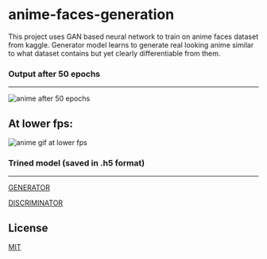 # anime-faces-generation
This project uses GAN based neural network to train on anime faces dataset from kaggle. Generator model learns to generate real looking anime similar to what dataset contains but yet clearly differentiable from them.

### Output after 50 epochs
----
![anime after 50 epochs](https://github.com/ravis2114/anime-faces-generation/blob/main/dcgan_anime.gif)

At lower fps:
----
![anime gif at lower fps](https://github.com/ravis2114/anime-faces-generation/blob/main/dcgan_anime_fps.gif)


### Trined model (saved in .h5 format)
----
[GENERATOR][link1]

[DISCRIMINATOR][link2]


[link1]: <https://github.com/ravis2114/anime-faces-generation/blob/main/generator_anime.h5>
[link2]: <https://github.com/ravis2114/anime-faces-generation/blob/main/discriminator_anime.h5>
[link3]: <https://github.com/ravis2114/anime-faces-generation/blob/main/LICENSE>


License
----
[MIT][link3]
